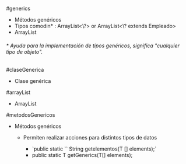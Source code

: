 #generics
<ul>
  <li>Métodos genéricos</li>
  <li>Tipos comodin* : ArrayList<\?> or ArrayList<\? extends Empleado></li>
  <li>ArrayList</li>
</ul>

<h6>* Ayuda para la implementación de tipos genéricos, significa "cualquier tipo de objeto". </h6>

#claseGenerica
<ul>
  <li>Clase genérica</li>
</ul>

#arrayList
<ul>
  <li>ArrayList</li>
</ul>

#metodosGenericos
<ul>
    <li>Métodos genéricos</li>
  <ul>
    <li>Permiten realizar acciones para distintos tipos de datos</li>
    <ul>
      <li> `public static `<T>` String getelementos(T [] elements);` </li>
      <li> public static <T extends Comparable> T getGenerics(T[] elements); </li>
    </ul>
  </ul>
</ul>
